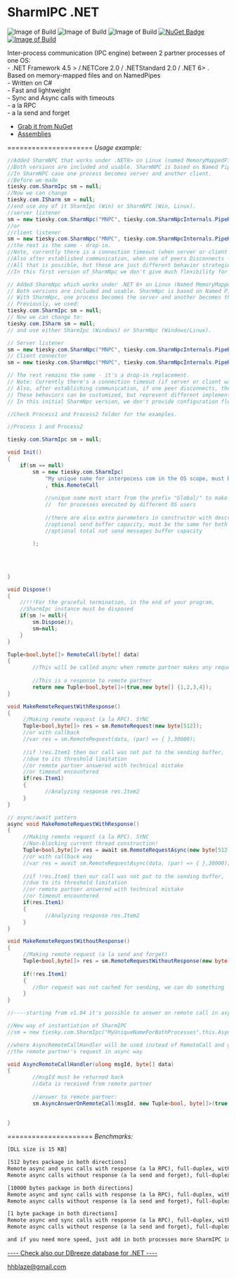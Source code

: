 **SharmIPC .NET**
=====================
![Image of Build](https://img.shields.io/badge/SharmIPC.NET-stable%20v1.20-4BA2AD.svg) 
![Image of Build](https://img.shields.io/badge/License-BSD%203,%20FOSS-FC0574.svg) 
![Image of Build](https://img.shields.io/badge/Roadmap-completed-33CC33.svg)
[![NuGet Badge](https://img.shields.io/nuget/dt/SharmIPC?color=blue&label=Nuget%20downloads)](https://www.nuget.org/packages/SharmIPC/)
[![Image of Build](https://img.shields.io/badge/Powered%20by-tiesky.com-1883F5.svg)](http://tiesky.com)

Inter-process communication (IPC engine) between 2 partner processes of one OS:
<br>- .NET Framework 4.5 > /.NETCore 2.0 / .NETStandard 2.0 / .NET 6> . Based on memory-mapped files and on NamedPipes
<br>- Written on C#
<br>- Fast and lightweight
<br>- Sync and Async calls with timeouts
<br>- a la RPC
<br>- a la send and forget
- <a href = 'https://www.nuget.org/packages/SharmIPC/'  target='_blank'>Grab it from NuGet</a>
- <a href = 'https://github.com/hhblaze/SharmIPC/tree/master/Process1/SharmIpc/bin/Release/'  target='_blank'>Assemblies</a>

=====================
*Usage example:* 
```C#
//Added SharmNPC that works under .NET6> on Linux (named MemoryMappedFiles are not supported there).
//Both versions are included and usable. SharmNPC is based on Named Pipes and represents a complete drop-in replacement.
//In SharmNPC case one process becomes server and another client.
//Before we made
tiesky.com.SharmIpc sm = null;
//Now we can change 
tiesky.com.ISharm sm = null;
//and use any of it SharmIpc (Win) or SharmNPC (Win, Linux).
//server listener
sm = new tiesky.com.SharmNpc("MNPC", tiesky.com.SharmNpcInternals.PipeRole.Server, this.RemoteCall);
//or 
//client listener
sm = new tiesky.com.SharmNpc("MNPC", tiesky.com.SharmNpcInternals.PipeRole.Client, this.AsyncRemoteCallHandler);
//the rest is the same - drop-in.
//Note, currently there is a connection timeout (when server or client waits longer than 30 seconds of the connection, it stops). 
//Also after established communication, when one of peers Disconnects - the other doesn't restore listening/connecting behaviour.
//All that is possible, but these are just different behavior strategies.
//In this first version of SharmNpc we don't give much flexibility for that setup - later or by request.

// Added SharmNpc which works under .NET 6+ on Linux (Named MemoryMappedFiles are not supported there).
// Both versions are included and usable. SharmNpc is based on Named Pipes and serves as a complete drop-in replacement.
// With SharmNpc, one process becomes the server and another becomes the client.
// Previously, we used:
tiesky.com.SharmIpc sm = null;
// Now we can change to:
tiesky.com.ISharm sm = null;
// and use either SharmIpc (Windows) or SharmNpc (Windows/Linux).

// Server listener
sm = new tiesky.com.SharmNpc("MNPC", tiesky.com.SharmNpcInternals.PipeRole.Server, this.RemoteCall);
// Client connector
sm = new tiesky.com.SharmNpc("MNPC", tiesky.com.SharmNpcInternals.PipeRole.Client, this.AsyncRemoteCallHandler);

// The rest remains the same - it's a drop-in replacement.
// Note: Currently there's a connection timeout (if server or client waits longer than 30 seconds for connection establishment, it aborts).
// Also, after establishing communication, if one peer disconnects, the other doesn't automatically restore listening/connecting behavior.
// These behaviors can be customized, but represent different implementation strategies.
// In this initial SharmNpc version, we don't provide configuration flexibility for these scenarios - this may be added in future updates or by request.

//Check Process1 and Process2 folder for the examples.
```

```C#
//Process 1 and Process2

tiesky.com.SharmIpc sm = null;

void Init()
{
	if(sm == null)
	  	sm = new tiesky.com.SharmIpc(
		  	"My unique name for interpocess com in the OS scope, must be the same for both processes"
		  	, this.RemoteCall
			
			//unique name must start from the prefix "Global/" to make communication available 
			//	for processes executed by different OS users
			
		  	//there are also extra parameters in constructor with description:
		  	//optional send buffer capacity, must be the same for both partners
		  	//optional total not send messages buffer capacity
			
	  	);
  	
  
  	
  	
}

void Dispose()
{
	//!!!For the graceful termination, in the end of your program, 
  	//SharmIpc instance must be disposed
  	if(sm != null){
  		sm.Dispose();
  		sm=null;
  	}
}

Tuple<bool,byte[]> RemoteCall(byte[] data)
{
		//This will be called async when remote partner makes any request
		
		//This is a response to remote partner
		return new Tuple<bool,byte[]>(true,new byte[] {1,2,3,4});	
}

void MakeRemoteRequestWithResponse()
{
	 //Making remote request (a la RPC). SYNC
	 Tuple<bool,byte[]> res = sm.RemoteRequest(new byte[512]);
	 //or with callback
	 //var res = sm.RemoteRequest(data, (par) => { },30000);
	 
	 //if !res.Item1 then our call was not put to the sending buffer, 
	 //due to its threshold limitation
	 //or remote partner answered with technical mistake
	 //or timeout encountered
	 if(res.Item1)
	 {
	 		//Analyzing response res.Item2
	 }
}

// async/await pattern
async void MakeRemoteRequestWithResponse()
{
	 //Making remote request (a la RPC). SYNC
	 //Non-blocking current thread construction!
	 Tuple<bool,byte[]> res = await sm.RemoteRequestAsync(new byte[512]);
	 //or with callback way
	 //var res = await sm.RemoteRequestAsync(data, (par) => { },30000);
	 
	 //if !res.Item1 then our call was not put to the sending buffer, 
	 //due to its threshold limitation
	 //or remote partner answered with technical mistake
	 //or timeout encountered
	 if(res.Item1)
	 {
	 		//Analyzing response res.Item2
	 }
}

void MakeRemoteRequestWithoutResponse()
{
	 //Making remote request (a la send and forget)
	 Tuple<bool,byte[]> res = sm.RemoteRequestWithoutResponse(new byte[512]);
	 
	 if(!res.Item1)
	 {
	 	//Our request was not cached for sending, we can do something
	 }
}

//----starting from v1.04 it's possible to answer on remote call in async way:

//New way of instantiation of SharmIPC 
//sm = new tiesky.com.SharmIpc("MyUniqueNameForBothProcesses",this.AsyncRemoteCallHandler);

//where AsyncRemoteCallHandler will be used instead of RemoteCall and gives an ability to answer to 
//the remote partner's request in async way

void AsyncRemoteCallHandler(ulong msgId, byte[] data)
{
        //msgId must be returned back
        //data is received from remote partner
        
        //answer to remote partner:
        sm.AsyncAnswerOnRemoteCall(msgId, new Tuple<bool, byte[]>(true, new byte[] { 5 }));
         
       
}


```
=====================
*Benchmarks:*
```txt
[DLL size is 15 KB]

[512 bytes package in both directions]
Remote async and sync calls with response (a la RPC), full-duplex, with the speed of 20 MB/s.
Remote async calls without response (a la send and forget), full-duplex, with the speed of 80 MB/s.

[10000 bytes package in both directions]
Remote async and sync calls with response (a la RPC), full-duplex, with the speed of 320 MB/s.
Remote async calls without response (a la send and forget), full-duplex, with the speed of 700 MB/s.

[1 byte package in both directions]
Remote async and sync calls with response (a la RPC), full-duplex, with the speed of 40000 call/s.
Remote async calls without response (a la send and forget), full-duplex, with the speed of 120000 calls/s.

and if you need more speed, just add in both processes more SharmIPC instances
```

<a href = 'https://github.com/hhblaze/DBreeze'  target='_blank'>---- Check also our DBreeze database for .NET ----</a>

hhblaze@gmail.com
